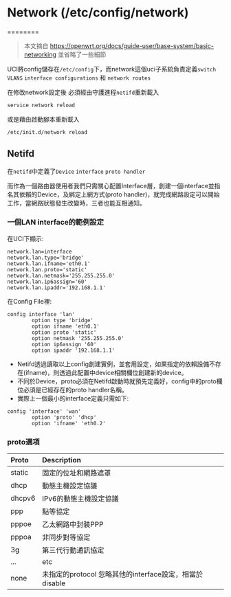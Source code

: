 # Network (/etc/config/network)

========

> 本文摘自 https://openwrt.org/docs/guide-user/base-system/basic-networking 並省略了一些細節

UCI將config儲存在`/etc/config`下，而network這個uci子系統負責定義`switch VLANS` `interface configurations` 和 `network routes` 

在修改network設定後 必須經由守護進程`netifd`重新載入
```bash
service network reload
```
或是藉由啟動腳本重新載入
```bash
/etc/init.d/network reload
```
## Netifd

在`netifd`中定義了`Device` `interface` `proto handler` 

而作為一個路由器使用者我們只需關心配置Interface層，創建一個interface並指名其依賴的Device，及綁定上網方式(proto handler)，就完成網路設定可以開始工作，當網路狀態發生改變時，三者也能互相通知。

### 一個LAN interface的範例設定
在UCI下顯示:
```
network.lan=interface
network.lan.type='bridge'
network.lan.ifname='eth0.1'
network.lan.proto='static'
network.lan.netmask='255.255.255.0'
network.lan.ip6assign='60'
network.lan.ipaddr='192.168.1.1'
```
在Config File裡:
```
config interface 'lan'
        option type 'bridge'
        option ifname 'eth0.1'
        option proto 'static'
        option netmask '255.255.255.0'
        option ip6assign '60'
        option ipaddr '192.168.1.1'
```

* Netifd透過讀取以上config創建實例，並套用設定，如果指定的依賴設備不存在(ifname)，則透過此配置中device相關欄位創建新的device。
* 不同於Device，proto必須在Netifd啟動時就預先定義好，config中的proto欄位必須是已經存在的proto handler名稱。
* 實際上一個最小的interface定義只需如下:

```
config 'interface' 'wan'
        option 'proto' 'dhcp'
        option 'ifname' 'eth0.2'
```
### proto選項

| Proto | Description |
| :--- | :---------- |
|static | 固定的位址和網路遮罩 |
|dhcp|動態主機設定協議|
|dhcpv6|IPv6的動態主機設定協議|
|ppp|點等協定|
|pppoe|乙太網路中封裝PPP|
|pppoa|非同步對等協定|
|3g|第三代行動通訊協定|
|...|etc|
|none|未指定的protocol 忽略其他的interface設定，相當於disable|





